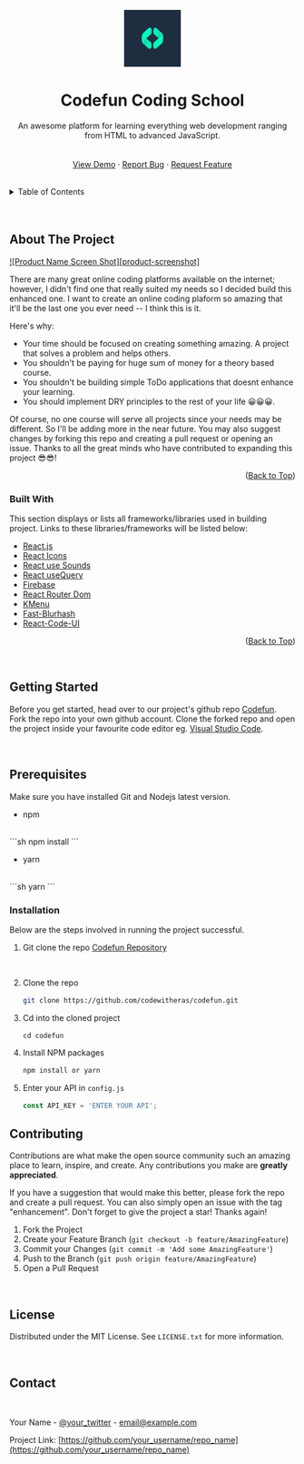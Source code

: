 <!-- # Codefun Web Platform Planning -->

<!-- This project was bootstrapped with [Create React App](https://github.com/facebook/create-react-app). -->

<!-- PROJECT LOGO -->
<br />
<div align="center">
  <a href="https://codefun.netlify.app">
    <img src="/src/assets/png&jpg/logo.png" alt="Codefun logo" width="100" height="100">
  </a>

  <h1 align="center">Codefun Coding School</h1>

  <p align="center">
    An awesome platform for learning everything web development ranging from HTML to advanced JavaScript.
    <br />
    <!-- <a href="https://github.com/othneildrew/Best-README-Template"><strong>Explore the docs »</strong></a> -->
    <br />
    <br />
    <a href="https://codefun-demo.netlify.app">View Demo</a>
    ·
    <a href="https://github.com/othneildrew/Best-README-Template/issues">Report Bug</a>
    ·
    <a href="https://github.com/othneildrew/Best-README-Template/issues">Request Feature</a>
  </p>
</div>

<br>


<!-- TABLE OF CONTENTS -->
<details>
  <summary>
    Table of Contents
  </summary>
  <ol>
    <li>
      <a href="#about-the-project">About The Project</a>
      <ul>
        <li><a href="#built-with">Built With</a></li>
      </ul>
    </li>
    <li>
      <a href="#getting-started">Getting Started</a>
      <ul>
        <li><a href="#prerequisites">Prerequisites</a></li>
        <li><a href="#installation">Installation</a></li>
      </ul>
    </li>
    <!-- <li><a href="#usage">Usage</a></li> -->
    <li><a href="#roadmap">Roadmap</a></li>
    <li><a href="#contributing">Contributing</a></li>
    <li><a href="#license">License</a></li>
    <li><a href="#contact">Contact</a></li>
    <li><a href="#acknowledgments">Acknowledgments</a></li>
  </ol>
</details>
<br>
<br>


<!-- ABOUT THE PROJECT -->
## About The Project

[![Product Name Screen Shot][product-screenshot]](https://example.com)

There are many great online coding platforms available on the internet; however, I didn't find one that really suited my needs so I decided build this enhanced one. I want to create an online coding plaform so amazing that it'll be the last one you ever need -- I think this is it.

Here's why:
* Your time should be focused on creating something amazing. A project that solves a problem and helps others.
* You shouldn't be paying for huge sum of money for a theory based course.
* You shouldn't be building simple ToDo applications that doesnt enhance your learning.
* You should implement DRY principles to the rest of your life 😀😀😀.

Of course, no one course will serve all projects since your needs may be different. So I'll be adding more in the near future. You may also suggest changes by forking this repo and creating a pull request or opening an issue. Thanks to all the great minds who have contributed to expanding this project 😎😎!

<!-- Use the `BLANK_README.md` to get started. -->

<p align="right">(<a href="#top">Back to Top</a>)</p>


### Built With

This section displays or lists all frameworks/libraries used in building project. Links to these libraries/frameworks will be listed below:

* [React.js](https://reactjs.org/)
* [React Icons](https://react-icons.com/)
* [React use Sounds](https://use-sounds.com/)
* [React useQuery](https://react-usequery.com/)
* [Firebase](https://firebase.com/)
* [React Router Dom](https://reactrouterdom.com/)
* [KMenu](https://reactrouterdom.com/)
* [Fast-Blurhash](https://reactrouterdom.com/)
* [React-Code-UI](https://reactrouterdom.com/)

<p align="right">(<a href="#top">Back to Top</a>)</p>


<br>


<!-- GETTING STARTED -->
## Getting Started

Before you get started, head over to our project's github repo [Codefun](https://www.github.com/codewitheras/codefun). Fork the repo into your own github account. Clone the forked repo and open the project inside your favourite code editor eg. [Visual Studio Code](https://microsoft.com/visual-studio-code).

<br>

## Prerequisites

Make sure you have installed Git and Nodejs latest version.
* npm
<br>
  ```sh
  npm install
  ```
  <br >

* yarn
<br>
  ```sh
  yarn
  ```

### Installation

Below are the steps involved in running the project successful.

1. Git clone the repo [Codefun Repository](https://github.com/)
<br>

2. Clone the repo
   ```sh
   git clone https://github.com/codewitheras/codefun.git
   ```

3. Cd into the cloned project
    ```
    cd codefun
    ```
3. Install NPM packages
   ```sh
   npm install or yarn
   ```
4. Enter your API in `config.js`
   ```js
   const API_KEY = 'ENTER YOUR API';
   ```


<!-- CONTRIBUTING -->
## Contributing

Contributions are what make the open source community such an amazing place to learn, inspire, and create. Any contributions you make are **greatly appreciated**.

If you have a suggestion that would make this better, please fork the repo and create a pull request. You can also simply open an issue with the tag "enhancement".
Don't forget to give the project a star! Thanks again!

1. Fork the Project
2. Create your Feature Branch (`git checkout -b feature/AmazingFeature`)
3. Commit your Changes (`git commit -m 'Add some AmazingFeature'`)
4. Push to the Branch (`git push origin feature/AmazingFeature`)
5. Open a Pull Request



<!-- LICENSE -->
<br>

## License

Distributed under the MIT License. See `LICENSE.txt` for more information.


<br>

<!-- CONTACT -->
## Contact

<br>

Your Name - [@your_twitter](https://twitter.com/your_username) - email@example.com

Project Link: [https://github.com/your_username/repo_name](https://github.com/your_username/repo_name)



